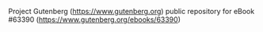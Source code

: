 Project Gutenberg (https://www.gutenberg.org) public repository for
eBook #63390 (https://www.gutenberg.org/ebooks/63390)
